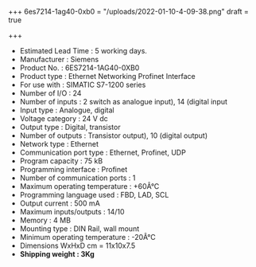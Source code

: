 +++
6es7214-1ag40-0xb0 = "/uploads/2022-01-10-4-09-38.png"
draft = true

+++
* Estimated Lead Time : 5 working days.
* Manufacturer : Siemens
* Product No. : 6ES7214-1AG40-0XB0
* Product type : Ethernet Networking Profinet Interface
* For use with : SIMATIC S7-1200 series
* Number of I/O : 24
* Number of inputs : 2 switch as analogue input), 14 (digital input
* Input type : Analogue, digital
* Voltage category : 24 V dc
* Output type : Digital, transistor
* Number of outputs : Transistor output), 10 (digital output)
* Network type : Ethernet
* Communication port type : Ethernet, Profinet, UDP
* Program capacity : 75 kB
* Programming interface : Profinet
* Number of communication ports : 1
* Maximum operating temperature : +60Â°C
* Programming language used : FBD, LAD, SCL
* Output current : 500 mA
* Maximum inputs/outputs : 14/10
* Memory : 4 MB
* Mounting type : DIN Rail, wall mount
* Minimum operating temperature : -20Â°C
* Dimensions WxHxD cm = 11x10x7.5
* **Shipping weight : 3Kg**